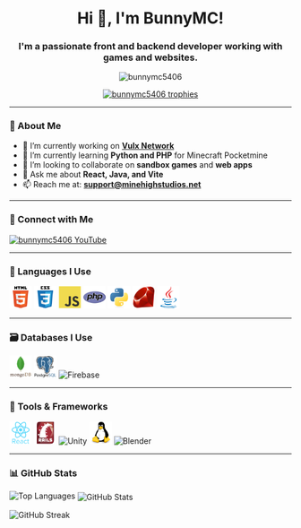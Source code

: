 <h1 align="center">Hi 👋, I'm BunnyMC!</h1>
<h3 align="center">I'm a passionate front and backend developer working with games and websites.</h3>

<p align="center">
  <img src="https://komarev.com/ghpvc/?username=bunnymc5406&label=Profile%20views&color=0e75b6&style=flat" alt="bunnymc5406" />
</p>

<p align="center">
  <a href="https://github.com/ryo-ma/github-profile-trophy">
    <img src="https://github-profile-trophy.vercel.app/?username=bunnymc5406" alt="bunnymc5406 trophies" />
  </a>
</p>

---

### 🚀 About Me
- 🔭 I’m currently working on [**Vulx Network**](https://vulxmc.net)
- 🌱 I’m currently learning **Python and PHP** for Minecraft Pocketmine
- 👯 I’m looking to collaborate on **sandbox games** and **web apps**
- 💬 Ask me about **React, Java, and Vite**
- 📫 Reach me at: **support@minehighstudios.net**

---

### 📡 Connect with Me
<p>
  <a href="https://www.youtube.com/@BunnyMC_5406" target="blank">
    <img align="center" src="https://raw.githubusercontent.com/rahuldkjain/github-profile-readme-generator/master/src/images/icons/Social/youtube.svg" alt="bunnymc5406 YouTube" height="30" width="40" />
  </a>
</p>

---

### 🧠 Languages I Use
<p>
  <img src="https://raw.githubusercontent.com/devicons/devicon/master/icons/html5/html5-original-wordmark.svg" alt="HTML" width="40" height="40"/>
  <img src="https://raw.githubusercontent.com/devicons/devicon/master/icons/css3/css3-original-wordmark.svg" alt="CSS" width="40" height="40"/>
  <img src="https://raw.githubusercontent.com/devicons/devicon/master/icons/javascript/javascript-original.svg" alt="JavaScript" width="40" height="40"/>
  <img src="https://raw.githubusercontent.com/devicons/devicon/master/icons/php/php-original.svg" alt="PHP" width="40" height="40"/>
  <img src="https://raw.githubusercontent.com/devicons/devicon/master/icons/python/python-original.svg" alt="Python" width="40" height="40"/>
  <img src="https://raw.githubusercontent.com/devicons/devicon/master/icons/ruby/ruby-original.svg" alt="Ruby" width="40" height="40"/>
  <img src="https://raw.githubusercontent.com/devicons/devicon/master/icons/java/java-original.svg" alt="Java" width="40" height="40"/>
</p>

---

### 🗃️ Databases I Use
<p>
  <img src="https://raw.githubusercontent.com/devicons/devicon/master/icons/mongodb/mongodb-original-wordmark.svg" alt="MongoDB" width="40" height="40"/>
  <img src="https://raw.githubusercontent.com/devicons/devicon/master/icons/postgresql/postgresql-original-wordmark.svg" alt="PostgreSQL" width="40" height="40"/>
  <img src="https://www.vectorlogo.zone/logos/firebase/firebase-icon.svg" alt="Firebase" width="40" height="40"/>
</p>

---

### 🔧 Tools & Frameworks
<p>
  <img src="https://raw.githubusercontent.com/devicons/devicon/master/icons/react/react-original-wordmark.svg" alt="React" width="40" height="40"/>
  <img src="https://raw.githubusercontent.com/devicons/devicon/master/icons/rails/rails-original-wordmark.svg" alt="Rails" width="40" height="40"/>
  <img src="https://www.vectorlogo.zone/logos/unity3d/unity3d-icon.svg" alt="Unity" width="40" height="40"/>
  <img src="https://raw.githubusercontent.com/devicons/devicon/master/icons/linux/linux-original.svg" alt="Linux" width="40" height="40"/>
  <img src="https://download.blender.org/branding/community/blender_community_badge_white.svg" alt="Blender" width="40" height="40"/>
</p>

---

### 📊 GitHub Stats
<p>
  <img align="left" src="https://github-readme-stats.vercel.app/api/top-langs?username=bunnymc5406&show_icons=true&locale=en&layout=compact" alt="Top Languages" />
</p>

<p>&nbsp;<img align="center" src="https://github-readme-stats.vercel.app/api?username=bunnymc5406&show_icons=true&locale=en" alt="GitHub Stats" /></p>

<p><img align="center" src="https://github-readme-streak-stats.herokuapp.com/?user=bunnymc5406&" alt="GitHub Streak" /></p>
